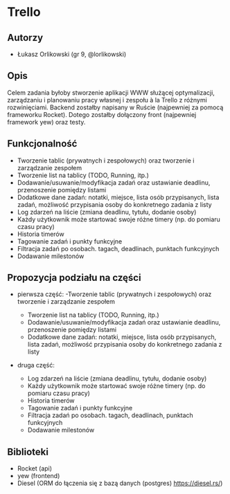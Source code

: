 # Trello

## Autorzy
- Łukasz Orlikowski (gr 9, @lorlikowski)

## Opis
Celem zadania byłoby stworzenie aplikacji WWW służącej optymalizacji, zarządzaniu i planowaniu pracy własnej i zespołu à la Trello z różnymi rozwinięciami. Backend zostałby napisany w Ruście (najpewniej za pomocą frameworku Rocket). Dotego zostałby dołączony front (najpewniej framework yew) oraz testy.
## Funkcjonalność
- Tworzenie tablic (prywatnych i zespołowych) oraz tworzenie i zarządzanie zespołem
- Tworzenie list na tablicy (TODO, Running, itp.)
- Dodawanie/usuwanie/modyfikacja zadań oraz ustawianie deadlinu, przenoszenie pomiędzy listami
- Dodatkowe dane zadań: notatki, miejsce, lista osób przypisanych, lista zadań, możliwość przypisania osoby do konkretnego zadania z listy
- Log zdarzeń na liście (zmiana deadlinu, tytułu, dodanie osoby)
- Każdy użytkownik może startować swoje różne timery (np. do pomiaru czasu pracy)
- Historia timerów
- Tagowanie zadań i punkty funkcyjne
- Filtracja zadań po osobach. tagach, deadlinach, punktach funkcyjnych
- Dodawanie milestonów

## Propozycja podziału na części
- pierwsza część:
  -Tworzenie tablic (prywatnych i zespołowych) oraz tworzenie i zarządzanie zespołem
  - Tworzenie list na tablicy (TODO, Running, itp.)
  - Dodawanie/usuwanie/modyfikacja zadań oraz ustawianie deadlinu, przenoszenie pomiędzy listami
  - Dodatkowe dane zadań: notatki, miejsce, lista osób przypisanych, lista zadań, możliwość przypisania osoby do konkretnego zadania z listy

- druga część:
  - Log zdarzeń na liście (zmiana deadlinu, tytułu, dodanie osoby)
  - Każdy użytkownik może startować swoje różne timery (np. do pomiaru czasu pracy)
  - Historia timerów
  - Tagowanie zadań i punkty funkcyjne
  - Filtracja zadań po osobach. tagach, deadlinach, punktach funkcyjnych
  - Dodawanie milestonów

## Biblioteki
- Rocket (api)
- yew (frontend)
- Diesel (ORM do łączenia się z bazą danych (postgres) https://diesel.rs/)
